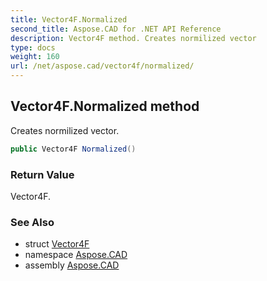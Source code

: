 ```yaml
---
title: Vector4F.Normalized
second_title: Aspose.CAD for .NET API Reference
description: Vector4F method. Creates normilized vector
type: docs
weight: 160
url: /net/aspose.cad/vector4f/normalized/
---
```

## Vector4F.Normalized method

Creates normilized vector.

```csharp
public Vector4F Normalized()
```

### Return Value

Vector4F.

### See Also

* struct [Vector4F](../)
* namespace [Aspose.CAD](../../../aspose.cad/)
* assembly [Aspose.CAD](../../../)


